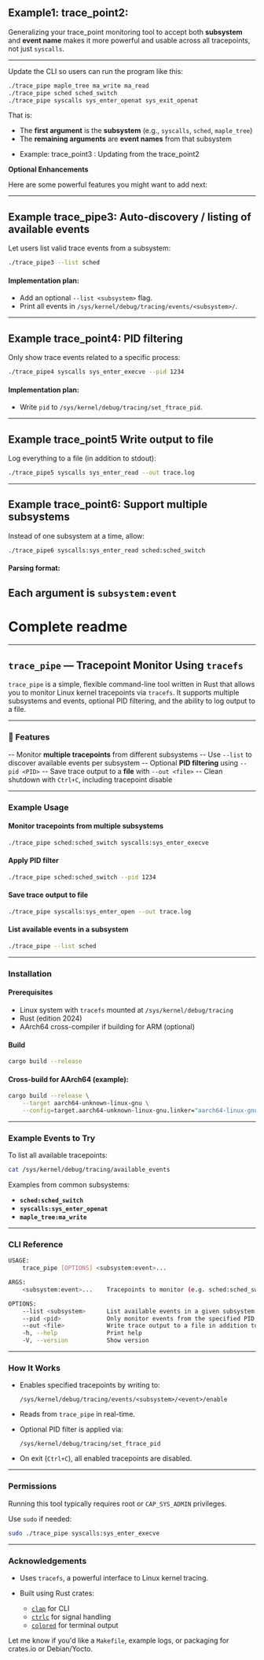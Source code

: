 ## Example1: trace_point2:

Generalizing your trace_point monitoring tool to accept both **subsystem** and **event name** makes it more 
powerful and usable across all tracepoints, not just `syscalls`.

---

Update the CLI so users can run the program like this:

```bash
./trace_pipe maple_tree ma_write ma_read
./trace_pipe sched sched_switch
./trace_pipe syscalls sys_enter_openat sys_exit_openat
```

That is:

* The **first argument** is the **subsystem** (e.g., `syscalls`, `sched`, `maple_tree`)
* The **remaining arguments** are **event names** from that subsystem


- Example: trace_point3 : Updating from the trace_point2


**Optional Enhancements**

Here are some powerful features you might want to add next:

---

## Example trace_pipe3: **Auto-discovery / listing of available events**

Let users list valid trace events from a subsystem:

```bash
./trace_pipe3 --list sched
```

#### Implementation plan:

* Add an optional `--list <subsystem>` flag.
* Print all events in `/sys/kernel/debug/tracing/events/<subsystem>/`.

---

## Example trace_point4: **PID filtering**

Only show trace events related to a specific process:

```bash
./trace_pipe4 syscalls sys_enter_execve --pid 1234
```

#### Implementation plan:

* Write `pid` to `/sys/kernel/debug/tracing/set_ftrace_pid`.

---

## Example trace_point5 **Write output to file**

Log everything to a file (in addition to stdout):

```bash
./trace_pipe5 syscalls sys_enter_read --out trace.log
```

---

## Example trace_point6: **Support multiple subsystems**

Instead of one subsystem at a time, allow:

```bash
./trace_pipe6 syscalls:sys_enter_read sched:sched_switch
```

#### Parsing format:

Each argument is `subsystem:event`
---

# Complete readme
---

##  `trace_pipe` — Tracepoint Monitor Using `tracefs`

`trace_pipe` is a simple, flexible command-line tool written in Rust that allows you to monitor Linux kernel tracepoints via `tracefs`. It supports multiple subsystems and events, optional PID filtering, and the ability to log output to a file.

---

### 🚀 Features

-- Monitor **multiple tracepoints** from different subsystems
-- Use `--list` to discover available events per subsystem
-- Optional **PID filtering** using `--pid <PID>`
-- Save trace output to a **file** with `--out <file>`
-- Clean shutdown with `Ctrl+C`, including tracepoint disable

---

###  Example Usage

#### Monitor tracepoints from multiple subsystems

```bash
./trace_pipe sched:sched_switch syscalls:sys_enter_execve
```

#### Apply PID filter

```bash
./trace_pipe sched:sched_switch --pid 1234
```

#### Save trace output to file

```bash
./trace_pipe syscalls:sys_enter_open --out trace.log
```

#### List available events in a subsystem

```bash
./trace_pipe --list sched
```

---

### Installation

#### Prerequisites

* Linux system with `tracefs` mounted at `/sys/kernel/debug/tracing`
* Rust (edition 2024)
* AArch64 cross-compiler if building for ARM (optional)

#### Build

```bash
cargo build --release
```

#### Cross-build for AArch64 (example):

```bash
cargo build --release \
    --target aarch64-unknown-linux-gnu \
    --config=target.aarch64-unknown-linux-gnu.linker="aarch64-linux-gnu-gcc"
```

---

### Example Events to Try

To list all available tracepoints:

```bash
cat /sys/kernel/debug/tracing/available_events
```

Examples from common subsystems:

* **`sched:sched_switch`**
* **`syscalls:sys_enter_openat`**
* **`maple_tree:ma_write`**

---

### CLI Reference

```bash
USAGE:
    trace_pipe [OPTIONS] <subsystem:event>...

ARGS:
    <subsystem:event>...    Tracepoints to monitor (e.g. sched:sched_switch)

OPTIONS:
    --list <subsystem>      List available events in a given subsystem and exit
    --pid <pid>             Only monitor events from the specified PID
    --out <file>            Write trace output to a file in addition to stdout
    -h, --help              Print help
    -V, --version           Show version
```

---

### How It Works

* Enables specified tracepoints by writing to:

  ```
  /sys/kernel/debug/tracing/events/<subsystem>/<event>/enable
  ```
* Reads from `trace_pipe` in real-time.
* Optional PID filter is applied via:

  ```
  /sys/kernel/debug/tracing/set_ftrace_pid
  ```
* On exit (`Ctrl+C`), all enabled tracepoints are disabled.

---

### Permissions

Running this tool typically requires root or `CAP_SYS_ADMIN` privileges.

Use `sudo` if needed:

```bash
sudo ./trace_pipe syscalls:sys_enter_execve
```

---

### Acknowledgements

* Uses `tracefs`, a powerful interface to Linux kernel tracing.
* Built using Rust  crates:

  * [`clap`](https://crates.io/crates/clap) for CLI
  * [`ctrlc`](https://crates.io/crates/ctrlc) for signal handling
  * [`colored`](https://crates.io/crates/colored) for terminal output

Let me know if you'd like a `Makefile`, example logs, or packaging for crates.io or Debian/Yocto.
